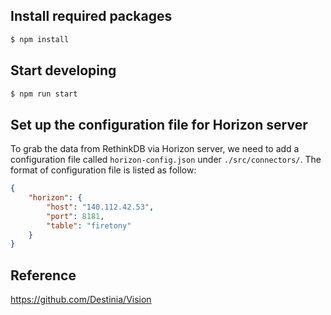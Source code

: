 ## Install required packages 
```bash
$ npm install
```
## Start developing
```bash
$ npm run start
```

## Set up the configuration file for Horizon server
To grab the data from RethinkDB via Horizon server, we need to add a configuration file called `horizon-config.json` under `./src/connectors/`.
The format of configuration file is listed as follow:
```json
{
    "horizon": {
        "host": "140.112.42.53",
        "port": 8181,
        "table": "firetony"
    }
}
```

## Reference
https://github.com/Destinia/Vision
